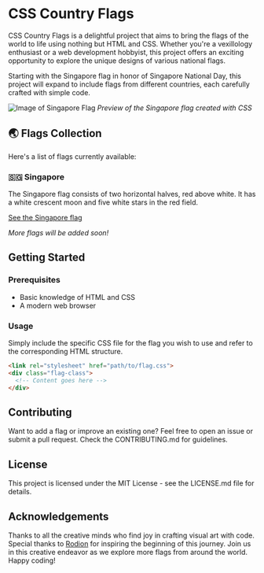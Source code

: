 # CSS Country Flags

CSS Country Flags is a delightful project that aims to bring the flags of the world to life using nothing but HTML and CSS. Whether you're a vexillology enthusiast or a web development hobbyist, this project offers an exciting opportunity to explore the unique designs of various national flags.

Starting with the Singapore flag in honor of Singapore National Day, this project will expand to include flags from different countries, each carefully crafted with simple code.

![Image of Singapore Flag](/path/to/singapore-flag-preview.png) *Preview of the Singapore flag created with CSS*

## 🌏 Flags Collection

Here's a list of flags currently available:

### 🇸🇬 Singapore

The Singapore flag consists of two horizontal halves, red above white. It has a white crescent moon and five white stars in the red field. 

[See the Singapore flag](/path/to/singapore)

*More flags will be added soon!*

## Getting Started

### Prerequisites

- Basic knowledge of HTML and CSS
- A modern web browser

### Usage

Simply include the specific CSS file for the flag you wish to use and refer to the corresponding HTML structure.

```html
<link rel="stylesheet" href="path/to/flag.css">
<div class="flag-class">
  <!-- Content goes here -->
</div>
```
## Contributing
Want to add a flag or improve an existing one? Feel free to open an issue or submit a pull request. Check the CONTRIBUTING.md for guidelines.

## License
This project is licensed under the MIT License - see the LICENSE.md file for details.

## Acknowledgements
Thanks to all the creative minds who find joy in crafting visual art with code.
Special thanks to [Rodion](https://github.com/rodionlim) for inspiring the beginning of this journey.
Join us in this creative endeavor as we explore more flags from around the world. Happy coding!
